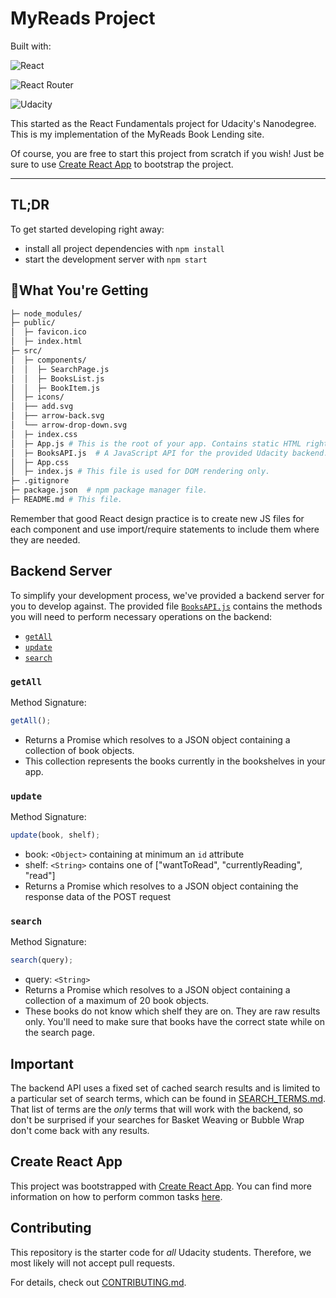 # MyReads Project

Built with:

![React](https://camo.githubusercontent.com/67a01fa7cf337616274f39c070a11638f2e65720e414ef55b8dd3f9c2a803b2a/68747470733a2f2f696d672e736869656c64732e696f2f7374617469632f76313f7374796c653d666f722d7468652d6261646765266d6573736167653d526561637426636f6c6f723d323232323232266c6f676f3d5265616374266c6f676f436f6c6f723d363144414642266c6162656c3d)

![React Router](https://camo.githubusercontent.com/a5f1968a99631284ca552953929cff7b6abb375853bb0944fae0dc520c45c73b/68747470733a2f2f696d672e736869656c64732e696f2f7374617469632f76313f7374796c653d666f722d7468652d6261646765266d6573736167653d52656163742b526f7574657226636f6c6f723d434134323435266c6f676f3d52656163742b526f75746572266c6f676f436f6c6f723d464646464646266c6162656c3d)

![Udacity](https://camo.githubusercontent.com/b3f849182e8fe65cf6efcfc36bc941e4af207ac7f08017a33c37ffbe9e2e0219/68747470733a2f2f696d672e736869656c64732e696f2f7374617469632f76313f7374796c653d666f722d7468652d6261646765266d6573736167653d5564616369747926636f6c6f723d323232323232266c6f676f3d55646163697479266c6f676f436f6c6f723d303242334534266c6162656c3d)

This started as the React Fundamentals project for Udacity's Nanodegree. This is
my implementation of the MyReads Book Lending site.

Of course, you are free to start this project from scratch if you wish! Just be
sure to use [Create React
App](https://reactjs.org/docs/create-a-new-react-app.html) to bootstrap the
project.

---

## TL;DR

To get started developing right away:

- install all project dependencies with `npm install`
- start the development server with `npm start`

## 🤔What You're Getting

```bash
├─ node_modules/
├─ public/
│  ├─ favicon.ico
│  ├─ index.html
├─ src/
│  ├─ components/
│  │  ├─ SearchPage.js
│  │  ├─ BooksList.js
│  │  ├─ BookItem.js
│  ├─ icons/
│  ├── add.svg
│  ├── arrow-back.svg
│  └── arrow-drop-down.svg
│  ├─ index.css
│  ├─ App.js # This is the root of your app. Contains static HTML right now.
│  ├─ BooksAPI.js  # A JavaScript API for the provided Udacity backend. Instructions for the methods are below.
│  ├─ App.css
│  ├─ index.js # This file is used for DOM rendering only.
├─ .gitignore
├─ package.json  # npm package manager file.
├─ README.md # This file.

```

Remember that good React design practice is to create new JS files for each component and use import/require statements to include them where they are needed.

## Backend Server

To simplify your development process, we've provided a backend server for you to develop against. The provided file [`BooksAPI.js`](src/BooksAPI.js) contains the methods you will need to perform necessary operations on the backend:

- [`getAll`](#getall)
- [`update`](#update)
- [`search`](#search)

### `getAll`

Method Signature:

```js
getAll();
```

- Returns a Promise which resolves to a JSON object containing a collection of book objects.
- This collection represents the books currently in the bookshelves in your app.

### `update`

Method Signature:

```js
update(book, shelf);
```

- book: `<Object>` containing at minimum an `id` attribute
- shelf: `<String>` contains one of ["wantToRead", "currentlyReading", "read"]
- Returns a Promise which resolves to a JSON object containing the response data of the POST request

### `search`

Method Signature:

```js
search(query);
```

- query: `<String>`
- Returns a Promise which resolves to a JSON object containing a collection of a maximum of 20 book objects.
- These books do not know which shelf they are on. They are raw results only. You'll need to make sure that books have the correct state while on the search page.

## Important

The backend API uses a fixed set of cached search results and is limited to a particular set of search terms, which can be found in [SEARCH_TERMS.md](SEARCH_TERMS.md). That list of terms are the _only_ terms that will work with the backend, so don't be surprised if your searches for Basket Weaving or Bubble Wrap don't come back with any results.

## Create React App

This project was bootstrapped with [Create React App](https://github.com/facebook/create-react-app). You can find more information on how to perform common tasks [here](https://github.com/facebook/create-react-app/blob/main/packages/cra-template/template/README.md).

## Contributing

This repository is the starter code for _all_ Udacity students. Therefore, we most likely will not accept pull requests.

For details, check out [CONTRIBUTING.md](CONTRIBUTING.md).
